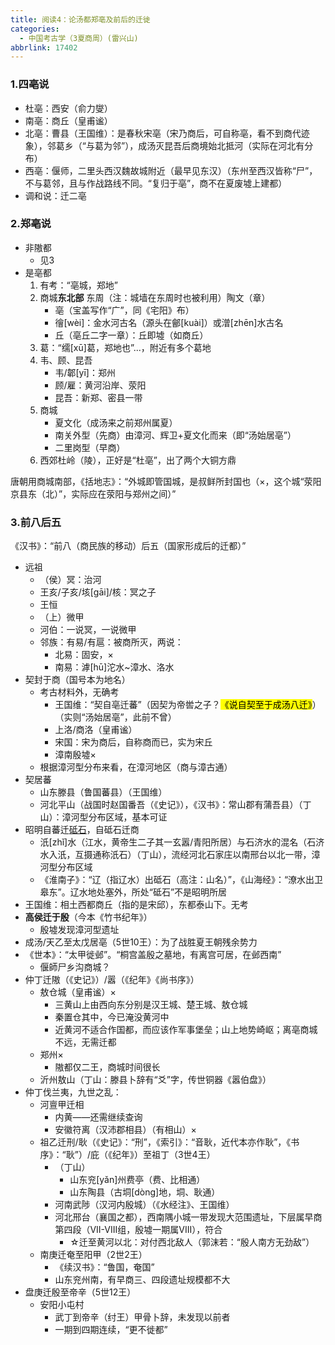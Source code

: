 ```yaml
---
title: 阅读4：论汤都郑亳及前后的迁徙
categories:
  - 中国考古学（3夏商周）(雷兴山)
abbrlink: 17402
---
```

### 1.四亳说

- 杜亳：西安（俞力燮）
- 南亳：商丘（皇甫谧）
- 北亳：曹县（王国维）：是春秋宋亳（宋乃商后，可自称亳，看不到商代迹象），邻葛乡（“与葛为邻”），成汤灭昆吾后商境始北抵河（实际在河北有分布）
- 西亳：偃师，二里头西汉魏故城附近（最早见东汉）（东州至西汉皆称“尸”，不与葛邻，且与作战路线不同。“复归于亳”，商不在夏废墟上建都）
- 调和说：迁二亳

### 2.郑亳说

- 非隞都
  - 见3
- 是亳都
  1. 有考：“亳城，郑地”
  2. 商城**东北部** 东周（注：城墙在东周时也被利用）陶文（章）
     - 亳（宝盖写作“广”，同《宅阳》布）
     - 徻[wèi]：金水河古名（源头在鄶[kuài]）或潧[zhēn]水古名
     - 丘（亳丘二字一章）：丘即墟（如商丘）
  3. 葛：“𦈡[xū]葛，郑地也”...，附近有多个葛地
  4. 韦、顾、昆吾
     - 韦/郼[yī]：郑州
     - 顾/雇：黄河沿岸、荥阳
     - 昆吾：新郑、密县一带
  5. 商城
     - 夏文化（成汤来之前郑州属夏）
     - 南关外型（先商）由漳河、辉卫+夏文化而来（即“汤始居亳”）
     - 二里岗型（早商）
  6. 西郊杜岭（陵），正好是“杜亳”，出了两个大铜方鼎

唐朝用商城南部，《括地志》：“外城即管国城，是叔鲜所封国也（×，这个城“荥阳京县东（北）”，实际应在荥阳与郑州之间）”

### 3.前八后五

《汉书》：“前八（商民族的移动）后五（国家形成后的迁都）”

- 远祖
  - （侯）冥：治河
  - 王亥/子亥/垓[gāi]/核：冥之子
  - 王恒
  - （上）微甲
  - 河伯：一说冥，一说微甲
  - 邻族：有易/有扈：被商所灭，两说：
    - 北易：固安，×
    - 南易：滹[hū]沱水~漳水、洛水
- 契封于商（国号本为地名）
  - 考古材料外，无确考
    - 王国维：“契自亳迁蕃”（因契为帝喾之子？<mark>《说自契至于成汤八迁》</mark>）（实则“汤始居亳”，此前不曾）
    - 上洛/商洛（皇甫谧）
    - 宋国：宋为商后，自称商而已，实为宋丘
    - 漳南殷墟×
  - 根据漳河型分布来看，在漳河地区（商与漳古通）
- 契居蕃
  - 山东滕县（鲁国蕃县）（王国维）
  - 河北平山（战国时赵国番吾（《史记》），《汉书》：常山郡有蒲吾县）（丁山）：漳河型分布区域，基本可证
- 昭明自蕃迁<u>砥石</u>，自砥石迁商
  - 汦[zhǐ]水（江水，黄帝生二子其一玄嚣/青阳所居）与石济水的混名（石济水入汦，互摄通称汦石）（丁山），流经河北石家庄以南邢台以北一带，漳河型分布区域
  - 《淮南子》：“辽（指辽水）出砥石（高注：山名）”，《山海经》：“潦水出卫皋东”。辽水地处塞外，所处“砥石”不是昭明所居
- 王国维：相土西都商丘（指的是宋邱），东都泰山下。无考
- **高侯迁于殷**（今本《竹书纪年》）
  - 殷墟发现漳河型遗址
- 成汤/天乙至太戊居亳（5世10王）：为了战胜夏王朝残余势力
- 《世本》：“太甲徙邺”。“桐宫盖殷之墓地，有离宫可居，在邺西南”
  - 偃師尸乡沟商城？
- 仲丁迁隞（《史记》）/嚣（《纪年》《尚书序》）
  - 敖仓城（皇甫谧）×
    - 三黄山上由西向东分别是汉王城、楚王城、敖仓城
    - 秦置仓其中，今已淹没黄河中
    - 近黄河不适合作国都，而应该作军事堡垒；山上地势崎岖；离亳商城不远，无需迁都
  - 郑州×
    - 隞都仅二王，商城时间很长
  - 沂州敖山（丁山：滕县卜辞有“爻”字，传世铜器《嚣伯盘》）
- 仲丁伐兰夷，九世之乱：
  - 河亶甲迁相
    - 内黄——还需继续查询
    - 安徽符离（汉沛郡相县）（有相山）×
  - 祖乙迁刑/耿（《史记》：“刑”，《索引》：“音耿，近代本亦作耿”，《书序》：“耿”）/庇（《纪年》）至祖丁（3世4王）
    - （丁山）
      - 山东兖[yǎn]州费亭（费、比相通）
      - 山东陶县（古垌[dòng]地，垌、耿通）
    - 河南武陟（汉河内殷城）（《水经注》、王国维）
    - 河北邢台（襄国之都），西南隅小城一带发现大范围遗址，下层属早商第四段（VII-VIII组，殷墟一期属VIII），符合
      - ☆迁至黄河以北：对付西北敌人（郭沫若：“殷人南方无劲敌”）
  - 南庚迁奄至阳甲（2世2王）
    - 《续汉书》：“鲁国，奄国”
    - 山东兖州南，有早商三、四段遗址规模都不大
- 盘庚迁殷至帝辛（5世12王）
  - 安阳小屯村
    - 武丁到帝辛（纣王）甲骨卜辞，未发现以前者
    - 一期到四期连续，“更不徙都”